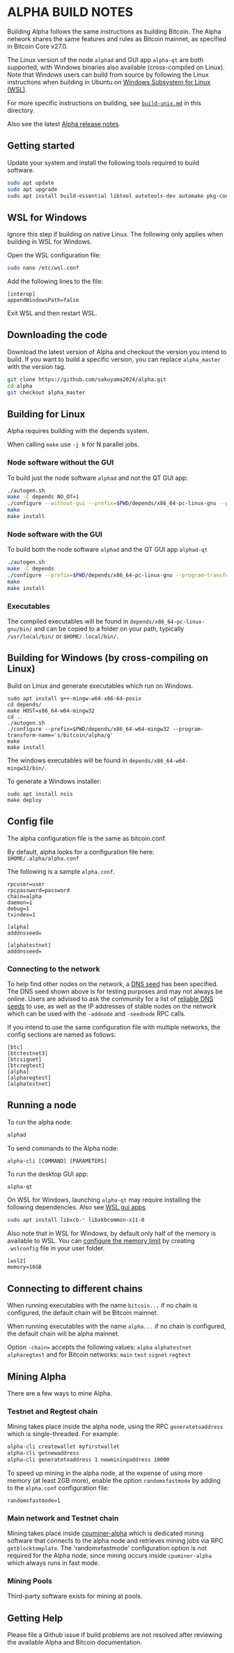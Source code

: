 # ALPHA BUILD NOTES

Building Alpha follows the same instructions as building Bitcoin. The Alpha network shares the same features and rules as Bitcoin mainnet, as specified in Bitcoin Core v27.0.

The Linux version of the node `alphad` and GUI app `alpha-qt` are both supported, with Windows binaries also  available (cross-compiled on Linux). Note that Windows users can build from source by following the Linux instructions when building in Ubuntu on [Windows Subsystem for Linux (WSL)](https://learn.microsoft.com/en-us/windows/wsl/about).

For more specific instructions on building, see [`build-unix.md`](build-unix.md) in this directory.

Also see the latest [Alpha release notes](release-notes/alpha/).

## Getting started 

Update your system and install the following tools required to build software.

```bash
sudo apt update
sudo apt upgrade
sudo apt install build-essential libtool autotools-dev automake pkg-config bsdmainutils curl git cmake bison
```

## WSL for Windows

Ignore this step if building on native Linux. The following only applies when building in WSL for Windows.

Open the WSL configuration file:
```bash
sudo nano /etc/wsl.conf
```
Add the following lines to the file:
```
[interop]
appendWindowsPath=false
```
Exit WSL and then restart WSL.

## Downloading the code

Download the latest version of Alpha and checkout the version you intend to build. If you want to build a specific version, you can replace `alpha_master` with the version tag.

```bash
git clone https://github.com/sakuyama2024/alpha.git
cd alpha
git checkout alpha_master
```

## Building for Linux

Alpha requires building with the depends system.

When calling `make` use `-j N` for N parallel jobs.

### Node software without the GUI

To build just the node software `alphad` and not the QT GUI app:

```bash
./autogen.sh
make -C depends NO_QT=1
./configure --without-gui --prefix=$PWD/depends/x86_64-pc-linux-gnu --program-transform-name='s/bitcoin/alpha/g'
make
make install
```

### Node software with the GUI

To build both the node software `alphad` and the QT GUI app `alphad-qt`

```bash
./autogen.sh
make -C depends
./configure --prefix=$PWD/depends/x86_64-pc-linux-gnu --program-transform-name='s/bitcoin/alpha/g'
make
make install
```

### Executables
The compiled executables will be found in `depends/x86_64-pc-linux-gnu/bin/` and can be copied to a folder on your path, typically `/usr/local/bin/` or `$HOME/.local/bin/`.


## Building for Windows (by cross-compiling on Linux)

Build on Linux and generate executables which run on Windows.

```
sudo apt install g++-mingw-w64-x86-64-posix 
cd depends/
make HOST=x86_64-w64-mingw32
cd ..
./autogen.sh
./configure --prefix=$PWD/depends/x86_64-w64-mingw32 --program-transform-name='s/bitcoin/alpha/g'
make
make install
```

The windows executables will be found in `depends/x86_64-w64-mingw32/bin/`.

To generate a Windows installer:

```
sudo apt install nsis
make deploy
```

## Config file

The alpha configuration file is the same as bitcoin.conf.

By default, alpha looks for a configuration file here:
`$HOME/.alpha/alpha.conf`

The following is a sample `alpha.conf`.
```
rpcuser=user
rpcpassword=password
chain=alpha
daemon=1
debug=1
txindex=1

[alpha]
adddnsseed=

[alphatestnet]
adddnsseed=
```

### Connecting to the network

To help find other nodes on the network, a [DNS seed](https://bitcoin.stackexchange.com/questions/14371/what-is-a-dns-seed-node-vs-a-seed-node) has been specified. The DNS seed shown above is for testing purposes and may not always be online. Users are advised to ask the community for a list of [reliable DNS seeds](https://github.com/bitcoin/bitcoin/blob/master/doc/dnsseed-policy.md) to use, as well as the IP addresses of stable nodes on the network which can be used with the `-addnode` and `-seednode` RPC calls.

If you intend to use the same configuration file with multiple networks, the config sections are named as follows:
```
[btc]
[btctestnet3]
[btcsignet]
[btcregtest]
[alpha]
[alpharegtest]
[alphatestnet]
```

## Running a node

To run the alpha node:
```bash
alphad
```

To send commands to the Alpha node:
```
alpha-cli [COMMAND] [PARAMETERS]
```

To run the desktop GUI app:
```bash
alpha-qt
```

On WSL for Windows, launching `alpha-qt` may require installing the following dependencies. Also see [WSL gui apps](https://learn.microsoft.com/en-us/windows/wsl/tutorials/gui-apps).
```bash
sudo apt install libxcb-* libxkbcommon-x11-0
```

Also note that in WSL for Windows, by default only half of the memory is available to WSL. You can [configure the memory limit](https://learn.microsoft.com/en-us/windows/wsl/wsl-config#main-wsl-settings) by creating `.wslconfig` file in your user folder.
```
[wsl2]
memory=16GB
```

## Connecting to different chains

When running executables with the name `bitcoin...` if no chain is configured, the default chain will be Bitcoin mainnet.

When running executables with the name `alpha...` if no chain is configured, the default chain will be alpha mainnet.

Option `-chain=` accepts the following values: `alpha` `alphatestnet` `alpharegtest` and for Bitcoin networks: `main` `test` `signet` `regtest`

## Mining Alpha

There are a few ways to mine Alpha.

### Testnet and Regtest chain

Mining takes place inside the alpha node, using the RPC `generatetoaddress` which is single-threaded. For example:
```bash
alpha-cli createwallet myfirstwallet
alpha-cli getnewaddress
alpha-cli generatetoaddress 1 newminingaddress 10000
```

To speed up mining in the alpha node, at the expense of using more memory (at least 2GB more), enable the option `randomxfastmode` by adding to the `alpha.conf` configuration file:

```
randomxfastmode=1
```

### Main network and Testnet chain

Mining takes place inside [cpuminer-alpha](https://github.com/sakuyama2024/cpuminer-alpha) which is dedicated mining software that connects to the alpha node and retrieves mining jobs via RPC `getblocktemplate`. The 'randomxfastmode' configuration option is not required for the Alpha node, since mining occurs inside `cpuminer-alpha` which always runs in fast mode.

### Mining Pools

Third-party software exists for mining at pools.


Getting Help
---------------------

Please file a Github issue if build problems are not resolved after reviewing the available Alpha and Bitcoin documentation.
